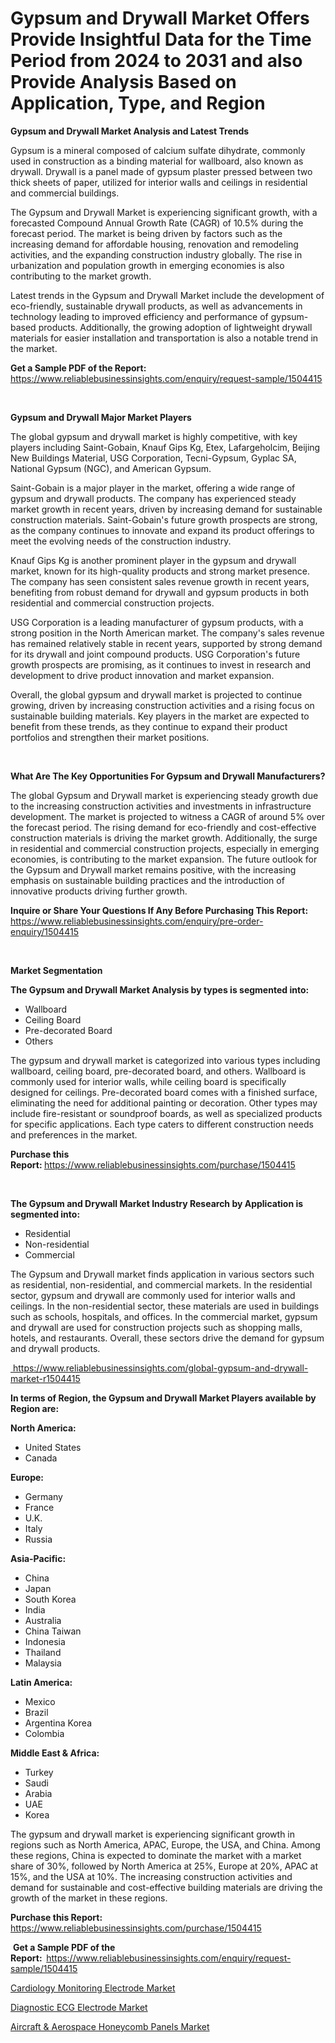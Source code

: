 <p><h1>Gypsum and Drywall Market Offers Provide Insightful Data for the Time Period from 2024 to 2031 and also Provide Analysis Based on Application, Type, and Region</h1></p><p><strong>Gypsum and Drywall Market Analysis and Latest Trends</strong></p>
<p><p>Gypsum is a mineral composed of calcium sulfate dihydrate, commonly used in construction as a binding material for wallboard, also known as drywall. Drywall is a panel made of gypsum plaster pressed between two thick sheets of paper, utilized for interior walls and ceilings in residential and commercial buildings.</p><p>The Gypsum and Drywall Market is experiencing significant growth, with a forecasted Compound Annual Growth Rate (CAGR) of 10.5% during the forecast period. The market is being driven by factors such as the increasing demand for affordable housing, renovation and remodeling activities, and the expanding construction industry globally. The rise in urbanization and population growth in emerging economies is also contributing to the market growth.</p><p>Latest trends in the Gypsum and Drywall Market include the development of eco-friendly, sustainable drywall products, as well as advancements in technology leading to improved efficiency and performance of gypsum-based products. Additionally, the growing adoption of lightweight drywall materials for easier installation and transportation is also a notable trend in the market.</p></p>
<p><strong>Get a Sample PDF of the Report:&nbsp;</strong> <a href="https://www.reliablebusinessinsights.com/enquiry/request-sample/1504415">https://www.reliablebusinessinsights.com/enquiry/request-sample/1504415</a></p>
<p>&nbsp;</p>
<p><strong>Gypsum and Drywall Major Market Players</strong></p>
<p><p>The global gypsum and drywall market is highly competitive, with key players including Saint-Gobain, Knauf Gips Kg, Etex, Lafargeholcim, Beijing New Buildings Material, USG Corporation, Tecni-Gypsum, Gyplac SA, National Gypsum (NGC), and American Gypsum.</p><p>Saint-Gobain is a major player in the market, offering a wide range of gypsum and drywall products. The company has experienced steady market growth in recent years, driven by increasing demand for sustainable construction materials. Saint-Gobain's future growth prospects are strong, as the company continues to innovate and expand its product offerings to meet the evolving needs of the construction industry.</p><p>Knauf Gips Kg is another prominent player in the gypsum and drywall market, known for its high-quality products and strong market presence. The company has seen consistent sales revenue growth in recent years, benefiting from robust demand for drywall and gypsum products in both residential and commercial construction projects.</p><p>USG Corporation is a leading manufacturer of gypsum products, with a strong position in the North American market. The company's sales revenue has remained relatively stable in recent years, supported by strong demand for its drywall and joint compound products. USG Corporation's future growth prospects are promising, as it continues to invest in research and development to drive product innovation and market expansion.</p><p>Overall, the global gypsum and drywall market is projected to continue growing, driven by increasing construction activities and a rising focus on sustainable building materials. Key players in the market are expected to benefit from these trends, as they continue to expand their product portfolios and strengthen their market positions.</p></p>
<p>&nbsp;</p>
<p><strong>What Are The Key Opportunities For Gypsum and Drywall Manufacturers?</strong></p>
<p><p>The global Gypsum and Drywall market is experiencing steady growth due to the increasing construction activities and investments in infrastructure development. The market is projected to witness a CAGR of around 5% over the forecast period. The rising demand for eco-friendly and cost-effective construction materials is driving the market growth. Additionally, the surge in residential and commercial construction projects, especially in emerging economies, is contributing to the market expansion. The future outlook for the Gypsum and Drywall market remains positive, with the increasing emphasis on sustainable building practices and the introduction of innovative products driving further growth.</p></p>
<p><strong>Inquire or Share Your Questions If Any Before Purchasing This Report:</strong> <a href="https://www.reliablebusinessinsights.com/enquiry/pre-order-enquiry/1504415">https://www.reliablebusinessinsights.com/enquiry/pre-order-enquiry/1504415</a></p>
<p>&nbsp;</p>
<p><strong>Market Segmentation</strong></p>
<p><strong>The Gypsum and Drywall Market Analysis by types is segmented into:</strong></p>
<p><ul><li>Wallboard</li><li>Ceiling Board</li><li>Pre-decorated Board</li><li>Others</li></ul></p>
<p><p>The gypsum and drywall market is categorized into various types including wallboard, ceiling board, pre-decorated board, and others. Wallboard is commonly used for interior walls, while ceiling board is specifically designed for ceilings. Pre-decorated board comes with a finished surface, eliminating the need for additional painting or decoration. Other types may include fire-resistant or soundproof boards, as well as specialized products for specific applications. Each type caters to different construction needs and preferences in the market.</p></p>
<p><strong>Purchase this Report:&nbsp;</strong><a href="https://www.reliablebusinessinsights.com/purchase/1504415">https://www.reliablebusinessinsights.com/purchase/1504415</a></p>
<p>&nbsp;</p>
<p><strong>The Gypsum and Drywall Market Industry Research by Application is segmented into:</strong></p>
<p><ul><li>Residential</li><li>Non-residential</li><li>Commercial</li></ul></p>
<p><p>The Gypsum and Drywall market finds application in various sectors such as residential, non-residential, and commercial markets. In the residential sector, gypsum and drywall are commonly used for interior walls and ceilings. In the non-residential sector, these materials are used in buildings such as schools, hospitals, and offices. In the commercial market, gypsum and drywall are used for construction projects such as shopping malls, hotels, and restaurants. Overall, these sectors drive the demand for gypsum and drywall products.</p></p>
<p><a href="https://www.reliablebusinessinsights.com/global-gypsum-and-drywall-market-r1504415">&nbsp;https://www.reliablebusinessinsights.com/global-gypsum-and-drywall-market-r1504415</a></p>
<p><strong>In terms of Region, the Gypsum and Drywall Market Players available by Region are:</strong></p>
<p>
    <p> <strong> North America: </strong>
        <ul>
            <li>United States</li>
            <li>Canada</li>
        </ul>
        </p> 
    <p> <strong> Europe: </strong>
        <ul>
            <li>Germany</li>
            <li>France</li>
            <li>U.K.</li>
            <li>Italy</li>
            <li>Russia</li>
        </ul>
        </p> 
    <p> <strong> Asia-Pacific: </strong>
        <ul>
            <li>China</li>
            <li>Japan</li>
            <li>South Korea</li>
            <li>India</li>
            <li>Australia</li>
            <li>China Taiwan</li>
            <li>Indonesia</li>
            <li>Thailand</li>
            <li>Malaysia</li>
        </ul>
        </p> 
    <p> <strong> Latin America: </strong>
        <ul>
            <li>Mexico</li>
            <li>Brazil</li>
            <li>Argentina Korea</li>
            <li>Colombia</li>
        </ul>
        </p> 
    <p> <strong> Middle East & Africa: </strong>
        <ul>
            <li>Turkey</li>
            <li>Saudi</li>
            <li>Arabia</li>
            <li>UAE</li>
            <li>Korea</li>
        </ul>
    </p>
    </p>
<p><p>The gypsum and drywall market is experiencing significant growth in regions such as North America, APAC, Europe, the USA, and China. Among these regions, China is expected to dominate the market with a market share of 30%, followed by North America at 25%, Europe at 20%, APAC at 15%, and the USA at 10%. The increasing construction activities and demand for sustainable and cost-effective building materials are driving the growth of the market in these regions.</p></p>
<p><strong>Purchase this Report: </strong><a href="https://www.reliablebusinessinsights.com/purchase/1504415">https://www.reliablebusinessinsights.com/purchase/1504415</a></p>
<p>&nbsp;<strong>Get a Sample PDF of the Report:&nbsp;&nbsp;</strong><a href="https://www.reliablebusinessinsights.com/enquiry/request-sample/1504415">https://www.reliablebusinessinsights.com/enquiry/request-sample/1504415</a></p>
<p><strong></strong></p>
<p><p><a href="https://medium.com/@holtman5974/cardiology-monitoring-electrode-market-size-growth-and-industry-analysis-by-market-segmentation-aeb7dea98302">Cardiology Monitoring Electrode Market</a></p><p><a href="https://medium.com/@alyciaebert/diagnostic-ecg-electrode-market-a-global-and-regional-analysis-focus-on-region-country-level-fa27d090495d">Diagnostic ECG Electrode Market</a></p><p><a href="https://medium.com/@sofyanbudiaman1_67863/future-trends-in-global-aircraft-aerospace-honeycomb-panels-market-market-insights-and-analysis-1f6be2de68d7">Aircraft & Aerospace Honeycomb Panels Market</a></p></p>